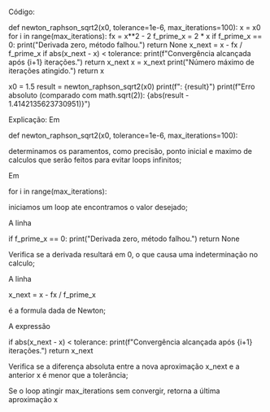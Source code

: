 Código:

def newton_raphson_sqrt2(x0, tolerance=1e-6, max_iterations=100):
    x = x0
    for i in range(max_iterations):
        fx = x**2 - 2
        f_prime_x = 2 * x
        if f_prime_x == 0:
            print("Derivada zero, método falhou.")
            return None
        x_next = x - fx / f_prime_x
        if abs(x_next - x) < tolerance:
            print(f"Convergência alcançada após {i+1} iterações.")
            return x_next
        x = x_next
    print("Número máximo de iterações atingido.")
    return x

x0 = 1.5
result = newton_raphson_sqrt2(x0)
print(f": {result}")
print(f"Erro absoluto (comparado com math.sqrt(2)): {abs(result - 1.4142135623730951)}")


Explicação: Em

def newton_raphson_sqrt2(x0, tolerance=1e-6, max_iterations=100):

determinamos os paramentos, como precisão, ponto inicial e maximo de calculos que serão feitos para evitar loops infinitos;

Em 

for i in range(max_iterations):

iniciamos um loop ate encontramos o valor desejado;

A linha 

  if f_prime_x == 0:
            print("Derivada zero, método falhou.")
            return None

Verifica se a derivada resultará em 0, o que causa uma indeterminação no calculo;

A linha 

 x_next = x - fx / f_prime_x

é a formula dada de Newton;

A expressão

if abs(x_next - x) < tolerance:
            print(f"Convergência alcançada após {i+1} iterações.")
            return x_next

Verifica se a diferença absoluta entre a nova aproximação x_next e a anterior x é menor que a tolerância;


Se o loop atingir max_iterations sem convergir,  retorna a última aproximação x



